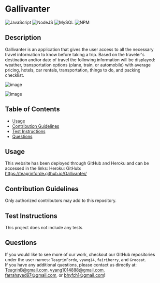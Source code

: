 # Gallivanter
  ![JavaScript](https://img.shields.io/badge/javascript-%23323330.svg?style=for-the-badge&logo=javascript&logoColor=%23F7DF1E) ![NodeJS](https://img.shields.io/badge/node.js-6DA55F?style=for-the-badge&logo=node.js&logoColor=white) ![MySQL](https://img.shields.io/badge/mysql-%2300f.svg?style=for-the-badge&logo=mysql&logoColor=white) ![NPM](https://img.shields.io/badge/NPM-%23000000.svg?style=for-the-badge&logo=npm&logoColor=white)

  ## Description

  Gallivanter is an application that gives the user access to all the necessary travel information to know before taking a trip. Based on the traveler's destination and/or date of travel the following information will be displayed: weather, transportation options (plane, train, or automobile) with average pricing, hotels, car rentals, transportation, things to do, and packing checklist. 
  
  ![image](https://user-images.githubusercontent.com/101753839/182929791-806f9b86-1266-45f9-9a11-7bd14c7d80ef.png)
  
  ![image](https://user-images.githubusercontent.com/101753839/182929940-d04feb91-679f-4926-afc7-a7f8af027a4f.png)


  ## Table of Contents

  - [Usage](#usage)
  - [Contribution Guidelines](#guidelines)
  - [Test Instructions](#test)
  - [Questions](#questions)


  ## Usage

  This website has been deployed through GitHub and Heroku and can be accessed in the links:
  Heroku: 
  GitHub: https://teagrinforde.github.io/Gallivanter/   

  ## Contribution Guidelines

  Only authorized contributors may add to this repository.

  ## Test Instructions

  This project does not include any tests.
  
  ## Questions
  If you would like to see more of our work, checkout our GitHub repositories under the user names: ```TeagrinForde```, ```vyang14```, ```fairiberry```, and ```Groceat```.
  <br>
  If you have any additional questions, please contact us directly at:  TeagrinB@gmail.com, vyang1014888@gmail.com, farrahsyed97@gmail.com, or bhyfch1@gmail.com!
